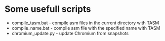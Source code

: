 Some usefull scripts
===
* compile_tasm.bat - compile asm files in the current directory with TASM 
* compile_name.bat - compile asm file with the specified name with TASM
* chromium_update.py - update Chromium from snapshots
